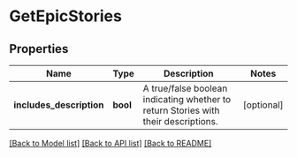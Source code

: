 # GetEpicStories

## Properties
Name | Type | Description | Notes
------------ | ------------- | ------------- | -------------
**includes_description** | **bool** | A true/false boolean indicating whether to return Stories with their descriptions. | [optional] 

[[Back to Model list]](../README.md#documentation-for-models) [[Back to API list]](../README.md#documentation-for-api-endpoints) [[Back to README]](../README.md)

